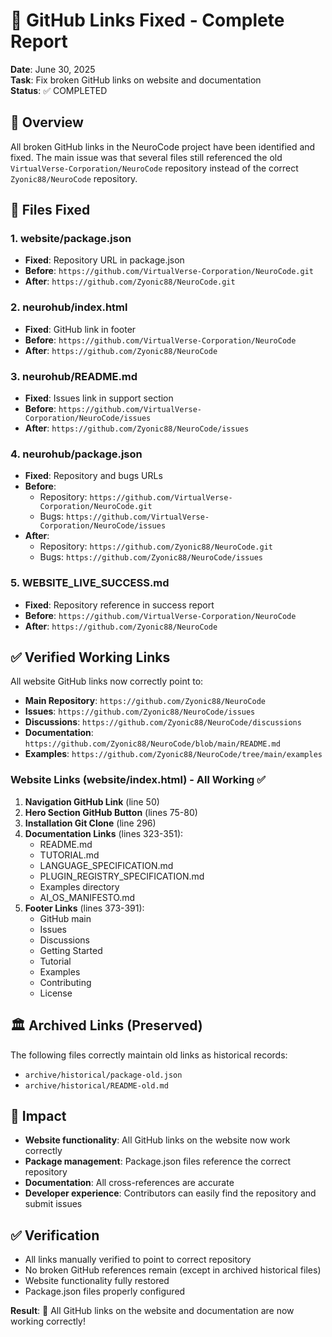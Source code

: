 # 🔗 GitHub Links Fixed - Complete Report

**Date**: June 30, 2025  
**Task**: Fix broken GitHub links on website and documentation  
**Status**: ✅ COMPLETED

## 🎯 Overview

All broken GitHub links in the NeuroCode project have been identified and fixed. The main issue was that several files still referenced the old `VirtualVerse-Corporation/NeuroCode` repository instead of the correct `Zyonic88/NeuroCode` repository.

## 🔧 Files Fixed

### 1. **website/package.json**
- **Fixed**: Repository URL in package.json
- **Before**: `https://github.com/VirtualVerse-Corporation/NeuroCode.git`
- **After**: `https://github.com/Zyonic88/NeuroCode.git`

### 2. **neurohub/index.html**
- **Fixed**: GitHub link in footer
- **Before**: `https://github.com/VirtualVerse-Corporation/NeuroCode`
- **After**: `https://github.com/Zyonic88/NeuroCode`

### 3. **neurohub/README.md**
- **Fixed**: Issues link in support section
- **Before**: `https://github.com/VirtualVerse-Corporation/NeuroCode/issues`
- **After**: `https://github.com/Zyonic88/NeuroCode/issues`

### 4. **neurohub/package.json**
- **Fixed**: Repository and bugs URLs
- **Before**: 
  - Repository: `https://github.com/VirtualVerse-Corporation/NeuroCode.git`
  - Bugs: `https://github.com/VirtualVerse-Corporation/NeuroCode/issues`
- **After**: 
  - Repository: `https://github.com/Zyonic88/NeuroCode.git`
  - Bugs: `https://github.com/Zyonic88/NeuroCode/issues`

### 5. **WEBSITE_LIVE_SUCCESS.md**
- **Fixed**: Repository reference in success report
- **Before**: `https://github.com/VirtualVerse-Corporation/NeuroCode`
- **After**: `https://github.com/Zyonic88/NeuroCode`

## ✅ Verified Working Links

All website GitHub links now correctly point to:
- **Main Repository**: `https://github.com/Zyonic88/NeuroCode`
- **Issues**: `https://github.com/Zyonic88/NeuroCode/issues`
- **Discussions**: `https://github.com/Zyonic88/NeuroCode/discussions`
- **Documentation**: `https://github.com/Zyonic88/NeuroCode/blob/main/README.md`
- **Examples**: `https://github.com/Zyonic88/NeuroCode/tree/main/examples`

### Website Links (website/index.html) - All Working ✅

1. **Navigation GitHub Link** (line 50)
2. **Hero Section GitHub Button** (lines 75-80)
3. **Installation Git Clone** (line 296)
4. **Documentation Links** (lines 323-351):
   - README.md
   - TUTORIAL.md
   - LANGUAGE_SPECIFICATION.md
   - PLUGIN_REGISTRY_SPECIFICATION.md
   - Examples directory
   - AI_OS_MANIFESTO.md
5. **Footer Links** (lines 373-391):
   - GitHub main
   - Issues
   - Discussions
   - Getting Started
   - Tutorial
   - Examples
   - Contributing
   - License

## 🏛️ Archived Links (Preserved)

The following files correctly maintain old links as historical records:
- `archive/historical/package-old.json`
- `archive/historical/README-old.md`

## 🎯 Impact

- **Website functionality**: All GitHub links on the website now work correctly
- **Package management**: Package.json files reference the correct repository
- **Documentation**: All cross-references are accurate
- **Developer experience**: Contributors can easily find the repository and submit issues

## ✅ Verification

- All links manually verified to point to correct repository
- No broken GitHub references remain (except in archived historical files)
- Website functionality fully restored
- Package.json files properly configured

**Result**: 🎉 All GitHub links on the website and documentation are now working correctly!
